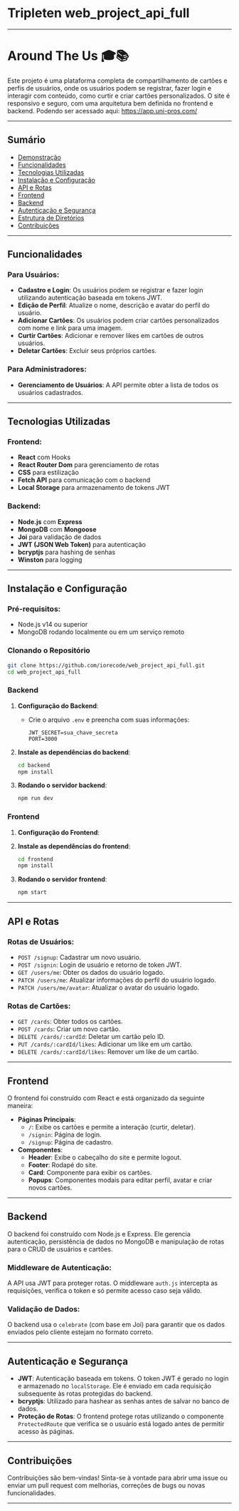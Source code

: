 # Tripleten web_project_api_full

---

# **Around The Us** 🎓📚

Este projeto é uma plataforma completa de compartilhamento de cartões e perfis de usuários, onde os usuários podem se registrar, fazer login e interagir com conteúdo, como curtir e criar cartões personalizados. O site é responsivo e seguro, com uma arquitetura bem definida no frontend e backend.
Podendo ser acessado aqui:
https://app.uni-pros.com/

---

## **Sumário**

- [Demonstração](#demonstração)
- [Funcionalidades](#funcionalidades)
- [Tecnologias Utilizadas](#tecnologias-utilizadas)
- [Instalação e Configuração](#instalação-e-configuração)
- [API e Rotas](#api-e-rotas)
- [Frontend](#frontend)
- [Backend](#backend)
- [Autenticação e Segurança](#autenticação-e-segurança)
- [Estrutura de Diretórios](#estrutura-de-diretórios)
- [Contribuições](#contribuições)

---

## **Funcionalidades**

### Para Usuários:

- **Cadastro e Login**: Os usuários podem se registrar e fazer login utilizando autenticação baseada em tokens JWT.
- **Edição de Perfil**: Atualize o nome, descrição e avatar do perfil do usuário.
- **Adicionar Cartões**: Os usuários podem criar cartões personalizados com nome e link para uma imagem.
- **Curtir Cartões**: Adicionar e remover likes em cartões de outros usuários.
- **Deletar Cartões**: Excluir seus próprios cartões.

### Para Administradores:

- **Gerenciamento de Usuários**: A API permite obter a lista de todos os usuários cadastrados.

---

## **Tecnologias Utilizadas**

### **Frontend**:

- **React** com Hooks
- **React Router Dom** para gerenciamento de rotas
- **CSS** para estilização
- **Fetch API** para comunicação com o backend
- **Local Storage** para armazenamento de tokens JWT

### **Backend**:

- **Node.js** com **Express**
- **MongoDB** com **Mongoose**
- **Joi** para validação de dados
- **JWT (JSON Web Token)** para autenticação
- **bcryptjs** para hashing de senhas
- **Winston** para logging

---

## **Instalação e Configuração**

### Pré-requisitos:

- Node.js v14 ou superior
- MongoDB rodando localmente ou em um serviço remoto

### Clonando o Repositório

```bash
git clone https://github.com/iorecode/web_project_api_full.git
cd web_project_api_full
```

### Backend

1. **Configuração do Backend**:

   - Crie o arquivo `.env` e preencha com suas informações:
     ```
     JWT_SECRET=sua_chave_secreta
     PORT=3000
     ```

2. **Instale as dependências do backend**:

   ```bash
   cd backend
   npm install
   ```

3. **Rodando o servidor backend**:
   ```bash
   npm run dev
   ```

### Frontend

1. **Configuração do Frontend**:

2. **Instale as dependências do frontend**:

   ```bash
   cd frontend
   npm install
   ```

3. **Rodando o servidor frontend**:
   ```bash
   npm start
   ```

---

## **API e Rotas**

### **Rotas de Usuários:**

- `POST /signup`: Cadastrar um novo usuário.
- `POST /signin`: Login de usuário e retorno de token JWT.
- `GET /users/me`: Obter os dados do usuário logado.
- `PATCH /users/me`: Atualizar informações do perfil do usuário logado.
- `PATCH /users/me/avatar`: Atualizar o avatar do usuário logado.

### **Rotas de Cartões:**

- `GET /cards`: Obter todos os cartões.
- `POST /cards`: Criar um novo cartão.
- `DELETE /cards/:cardId`: Deletar um cartão pelo ID.
- `PUT /cards/:cardId/likes`: Adicionar um like em um cartão.
- `DELETE /cards/:cardId/likes`: Remover um like de um cartão.

---

## **Frontend**

O frontend foi construído com React e está organizado da seguinte maneira:

- **Páginas Principais**:
  - `/`: Exibe os cartões e permite a interação (curtir, deletar).
  - `/signin`: Página de login.
  - `/signup`: Página de cadastro.
- **Componentes**:
  - **Header**: Exibe o cabeçalho do site e permite logout.
  - **Footer**: Rodapé do site.
  - **Card**: Componente para exibir os cartões.
  - **Popups**: Componentes modais para editar perfil, avatar e criar novos cartões.

---

## **Backend**

O backend foi construído com Node.js e Express. Ele gerencia autenticação, persistência de dados no MongoDB e manipulação de rotas para o CRUD de usuários e cartões.

### **Middleware de Autenticação:**

A API usa JWT para proteger rotas. O middleware `auth.js` intercepta as requisições, verifica o token e só permite acesso caso seja válido.

### **Validação de Dados:**

O backend usa o `celebrate` (com base em Joi) para garantir que os dados enviados pelo cliente estejam no formato correto.

---

## **Autenticação e Segurança**

- **JWT**: Autenticação baseada em tokens. O token JWT é gerado no login e armazenado no `localStorage`. Ele é enviado em cada requisição subsequente às rotas protegidas do backend.
- **bcryptjs**: Utilizado para hashear as senhas antes de salvar no banco de dados.
- **Proteção de Rotas**: O frontend protege rotas utilizando o componente `ProtectedRoute` que verifica se o usuário está logado antes de permitir acesso às páginas.

---

## **Contribuições**

Contribuições são bem-vindas! Sinta-se à vontade para abrir uma issue ou enviar um pull request com melhorias, correções de bugs ou novas funcionalidades.

---
